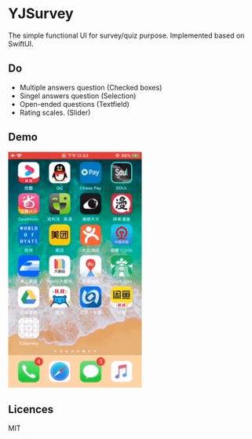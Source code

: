 # YJSurvey
The simple functional UI for survey/quiz purpose. Implemented based on SwiftUI.

## Do
* Multiple answers question (Checked boxes)
* Singel answers question (Selection)
* Open-ended questions (Textfield)
* Rating scales. (Slider)

## Demo
![image](https://github.com/yuejoo/YJSurvey/blob/master/DEMO.gif)

## Licences
MIT
